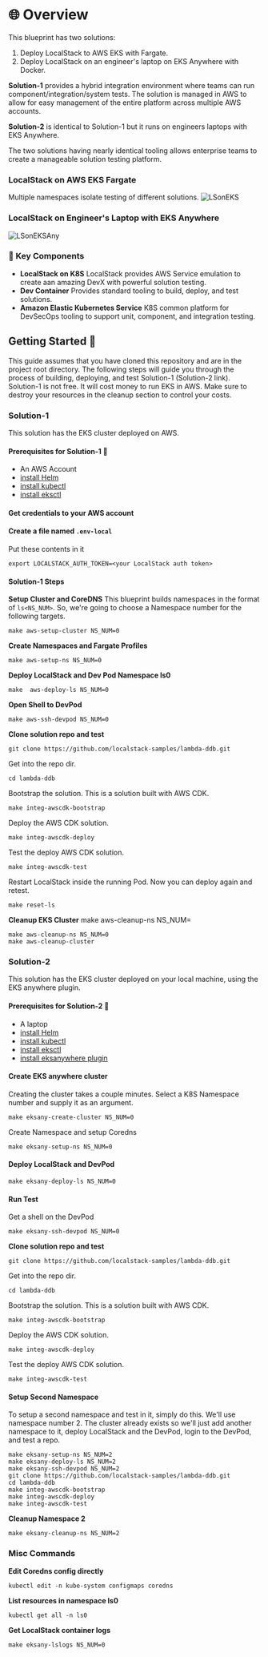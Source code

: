 # 🌐 Overview

This blueprint has two solutions:

1. Deploy LocalStack to AWS EKS with Fargate. 
2. Deploy LocalStack on an engineer's laptop on EKS Anywhere with Docker.

**Solution-1** provides a hybrid integration environment where teams can run component/integration/system tests.
The solution is managed in AWS to allow for easy management of the entire platform across multiple AWS accounts.

**Solution-2** is identical to Solution-1 but it runs on engineers laptops with EKS Anywhere. 

The two solutions having nearly identical tooling allows enterprise teams to create a manageable
solution testing platform.

### LocalStack on AWS EKS Fargate
Multiple namespaces isolate testing of different solutions.
![LSonEKS](./docs/design-ls-on-aws-eks.drawio.png "LSonEKS")

### LocalStack on Engineer's Laptop with EKS Anywhere
![LSonEKSAny](./docs/design-ls-on-eksany.drawio.png "LSonEKSAny")

### 🔑 Key Components

- **LocalStack on K8S**
    LocalStack provides AWS Service emulation to create aan amazing DevX with powerful solution testing. 
- **Dev Container**
    Provides standard tooling to build, deploy, and test solutions. 
- **Amazon Elastic Kubernetes Service**
    K8S common platform for DevSecOps tooling to support unit, component, and integration testing.

## Getting Started 🏁

This guide assumes that you have cloned this repository and are in the project root directory. The following steps will
guide you through the process of building, deploying, and test Solution-1 (Solution-2 link).
Solution-1 is not free. It will cost money to run EKS in AWS. Make sure to destroy your resources in the cleanup
section to control your costs.

### Solution-1

This solution has the EKS cluster deployed on AWS.

#### Prerequisites for Solution-1 🧰

- An AWS Account
- [install Helm](https://helm.sh/docs/intro/install/)
- [install kubectl](https://kubernetes.io/docs/tasks/tools/)
- [install eksctl](https://eksctl.io/installation/)

#### Get credentials to your AWS account

#### Create a file named `.env-local`
Put these contents in it
```shell
export LOCALSTACK_AUTH_TOKEN=<your LocalStack auth token>
```

#### Solution-1 Steps

**Setup Cluster and CoreDNS**
This blueprint builds namespaces in the format of `ls<NS_NUM>`. So, we're going
to choose a Namespace number for the following targets. 
```shell
make aws-setup-cluster NS_NUM=0
```

**Create Namespaces and Fargate Profiles**
```shell
make aws-setup-ns NS_NUM=0
```

**Deploy LocalStack and Dev Pod Namespace ls0**
```shell
make  aws-deploy-ls NS_NUM=0
```

**Open Shell to DevPod**
```shell
make aws-ssh-devpod NS_NUM=0
```

**Clone solution repo and test**
```shell
git clone https://github.com/localstack-samples/lambda-ddb.git
```

Get into the repo dir.

```shell
cd lambda-ddb
```

Bootstrap the solution. This is a solution built with AWS CDK.

```shell
make integ-awscdk-bootstrap
```

Deploy the AWS CDK solution.

```shell
make integ-awscdk-deploy
```

Test the deploy AWS CDK solution.

```shell
make integ-awscdk-test
```

Restart LocalStack inside the running Pod. Now you can deploy again and retest.

```shell
make reset-ls
```

**Cleanup EKS Cluster**
make aws-cleanup-ns NS_NUM=<your namespace number>
```shell
make aws-cleanup-ns NS_NUM=0
make aws-cleanup-cluster
```


### Solution-2

This solution has the EKS cluster deployed on your local machine, using the EKS anywhere plugin.

#### Prerequisites for Solution-2 🧰

- A laptop
- [install Helm](https://helm.sh/docs/intro/install/)
- [install kubectl](https://kubernetes.io/docs/tasks/tools/)
- [install eksctl](https://eksctl.io/installation/)
- [install eksanywhere plugin](https://anywhere.eks.amazonaws.com/docs/getting-started/install/)

#### Create EKS anywhere cluster

Creating the cluster takes a couple minutes. Select a K8S Namespace number and supply it as an argument.

```shell
make eksany-create-cluster NS_NUM=0
```

Create Namespace and setup Coredns
```shell
make eksany-setup-ns NS_NUM=0
```

#### Deploy LocalStack and DevPod

```shell
make eksany-deploy-ls NS_NUM=0
```

#### Run Test
Get a shell on the DevPod
```shell
make eksany-ssh-devpod NS_NUM=0
```

**Clone solution repo and test**
```shell
git clone https://github.com/localstack-samples/lambda-ddb.git
```

Get into the repo dir.

```shell
cd lambda-ddb
```

Bootstrap the solution. This is a solution built with AWS CDK.

```shell
make integ-awscdk-bootstrap
```

Deploy the AWS CDK solution.

```shell
make integ-awscdk-deploy
```

Test the deploy AWS CDK solution.

```shell
make integ-awscdk-test
```

#### Setup Second Namespace
To setup a second namespace and test in it, simply do this. We'll use namespace number 2.
The cluster already exists so we'll just add another namespace to it,
deploy LocalStack and the DevPod, login to the DevPod, and test a repo.
```shell
make eksany-setup-ns NS_NUM=2
make eksany-deploy-ls NS_NUM=2
make eksany-ssh-devpod NS_NUM=2
git clone https://github.com/localstack-samples/lambda-ddb.git
cd lambda-ddb
make integ-awscdk-bootstrap
make integ-awscdk-deploy
make integ-awscdk-test
```
**Cleanup Namespace 2**
```shell
make eksany-cleanup-ns NS_NUM=2
```

### Misc Commands
**Edit Coredns config directly**
```shell
kubectl edit -n kube-system configmaps coredns
```

**List resources in namespace ls0**
```shell
kubectl get all -n ls0
```

**Get LocalStack container logs**
```shell
make eksany-lslogs NS_NUM=0
```
